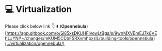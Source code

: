 # 💻 Virtualization

Please click below link 👇 ⬇️ (**Opennebula**)\
[https://app.gitbook.com/o/Sl85xsDKUHFlvowLtBga/s/9wnMXVEmEJ7k6VEhLJYN/\~/changes/mKUM5CDbF5RXvmhpxslL/building-tools/opennebula](../virtualization/opennebula/)

